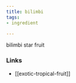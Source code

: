 ```yaml
---
title: bilimbi
tags:
- ingredient

---
```

bilimbi star fruit

### Links

* [[exotic-tropical-fruit]]
